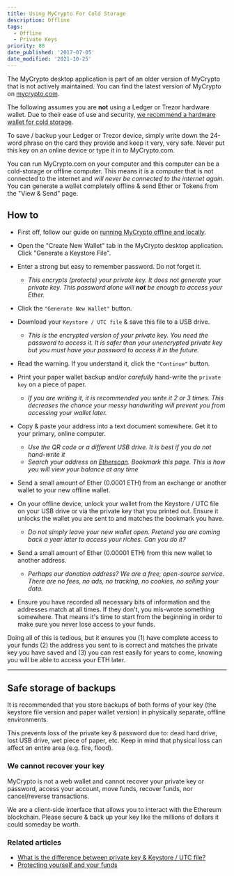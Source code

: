 ```yaml
---
title: Using MyCrypto For Cold Storage
description: Offline
tags:
  - Offline
  - Private Keys
priority: 80
date_published: '2017-07-05'
date_modified: '2021-10-25'
---
```


<Alert label="The desktop application is not actively maintained.">

The MyCrypto desktop application is part of an older version of MyCrypto that is not actively maintained. You can find the latest version of MyCrypto on [mycrypto.com](https://mycrypto.com/).

</Alert>

The following assumes you are **not** using a Ledger or Trezor hardware wallet. Due to their ease of use and security, [we recommend a hardware wallet for cold storage](/staying-safe/hardware-wallet-recommendations).

To save / backup your Ledger or Trezor device, simply write down the 24-word phrase on the card they provide and keep it very, very safe. Never put this key on an online device or type it in to MyCrypto.com.

You can run MyCrypto.com on your computer and this computer can be a cold-storage or offline computer. This means it is a computer that is not connected to the internet and _will never be connected to the internet again._ You can generate a wallet completely offline & send Ether or Tokens from the "View & Send" page.

## How to

- First off, follow our guide on [running MyCrypto offline and locally](/how-to/offline/how-to-run-mycrypto-offline-and-locally).

- Open the "Create New Wallet" tab in the MyCrypto desktop application. Click "Generate a Keystore File".

- Enter a strong but easy to remember password. Do not forget it.

  - _This encrypts (protects) your private key. It does not generate your private key. This password alone will **not** be enough to access your Ether._

- Click the `"Generate New Wallet"` button.

- Download your `Keystore / UTC file` & save this file to a USB drive.

  - _This is the encrypted version of your private key. You need the password to access it. It is safer than your unencrypted private key but you must have your password to access it in the future._

- Read the warning. If you understand it, click the `"Continue"` button.

- Print your paper wallet backup and/or _carefully_ hand-write the `private key` on a piece of paper.

  - _If you are writing it, it is recommended you write it 2 or 3 times. This decreases the chance your messy handwriting will prevent you from accessing your wallet later._

- Copy & paste your address into a text document somewhere. Get it to your primary, online computer.

  - _Use the QR code or a different USB drive. It is best if you do not hand-write it_
  - _Search your address on [Etherscan](https://etherscan.io/). Bookmark this page. This is how you will view your balance at any time_

- Send a small amount of Ether (0.0001 ETH) from an exchange or another wallet to your new offline wallet.

- On your offline device, unlock your wallet from the Keystore / UTC file on your USB drive or via the private key that you printed out. Ensure it unlocks the wallet you are sent to and matches the bookmark you have.

  - _Do not simply leave your new wallet open. Pretend you are coming back a year later to access your riches. Can you do it?_

- Send a small amount of Ether (0.00001 ETH) from this new wallet to another address.

  - _Perhaps our donation address? We are a free, open-source service. There are no fees, no ads, no tracking, no cookies, no selling your data._

- Ensure you have recorded all necessary bits of information and the addresses match at all times. If they don't, you mis-wrote something somewhere. That means it's time to start from the beginning in order to make sure you never lose access to your funds.

Doing all of this is tedious, but it ensures you (1) have complete access to your funds (2) the address you sent to is correct and matches the private key you have saved and (3) you can rest easily for years to come, knowing you will be able to access your ETH later.

---

## Safe storage of backups

It is recommended that you store backups of both forms of your key (the keystore file version and paper wallet version) in physically separate, offline environments.

This prevents loss of the private key & password due to: dead hard drive, lost USB drive, wet piece of paper, etc. Keep in mind that physical loss can affect an entire area (e.g. fire, flood).

### We cannot recover your key

MyCrypto is not a web wallet and cannot recover your private key or password, access your account, move funds, recover funds, nor cancel/reverse transactions.

We are a client-side interface that allows you to interact with the Ethereum blockchain. Please secure & back up your key like the millions of dollars it could someday be worth.

### Related articles

- [What is the difference between private key & Keystore / UTC file?](/general-knowledge/ethereum-blockchain/difference-between-wallet-types)
- [Protecting yourself and your funds](/staying-safe/protecting-yourself-and-your-funds)
